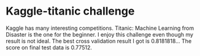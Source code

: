 # Kaggle-titanic challenge
Kaggle has many interesting competitions. Titanic: Machine Learning from Disaster is the one for the beginner. I enjoy this challenge even though my result is not ideal. The best cross validation result I got is 0.8181818... The score on final test data is 0.77512. 
